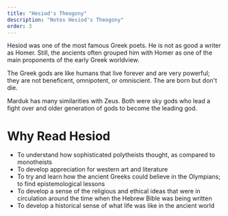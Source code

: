 ```yaml
---
title: "Hesiod's Theogony"
description: "Notes Hesiod's Theogony"
order: 3
---
```


Hesiod was one of the most famous Greek poets.  He is not as good a writer as Homer. Still, the ancients often grouped him with Homer as one of the main proponents of the early Greek worldview.

The Greek gods are like humans that live forever and are very powerful; they are not beneficent, omnipotent, or omniscient.  The are born but don't die.

Marduk has many similarities with Zeus.  Both were sky gods who lead a fight over and older generation of gods to become the leading god.

# Why Read Hesiod

- To understand how sophisticated polytheists thought, as compared to monotheists
- To develop appreciation for western art and literature
- To try and learn how the ancient Greeks could believe in the Olympians; to find epistemological lessons
- To develop a sense of the religious and ethical ideas that were in circulation around the time when the Hebrew Bible was being written
- To develop a historical sense of what life was like in the ancient world
